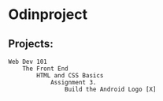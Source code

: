 # Odinproject

## Projects:
    Web Dev 101
        The Front End
            HTML and CSS Basics
                Assignment 3.
                    Build the Android Logo [X]